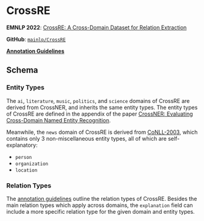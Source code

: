 # CrossRE

**EMNLP 2022**: [CrossRE: A Cross-Domain Dataset for Relation Extraction](https://aclanthology.org/2022.findings-emnlp.263/)

**GitHub**: [`mainlp/CrossRE`](https://github.com/mainlp/CrossRE)

[**Annotation Guidelines**](https://github.com/mainlp/CrossRE/blob/main/crossre_annotation/CrossRE-annotation-guidelines.pdf)


## Schema

### Entity Types

The `ai`, `literature`, `music`, `politics`, and `science` domains of CrossRE are derived from CrossNER, and inherits the same entity types.
The entity types of CrossRE are defined in the appendix of the paper [CrossNER: Evaluating Cross-Domain Named Entity Recognition](https://arxiv.org/abs/2012.04373).

Meanwhile, the `news` domain of CrossRE is derived from [CoNLL-2003](https://aclanthology.org/W03-0419/), which contains only 3 non-miscellaneous entity types, all of which are self-explanatory:
- `person`
- `organization`
- `location`

### Relation Types

The [annotation guidelines](https://github.com/mainlp/CrossRE/blob/main/crossre_annotation/CrossRE-annotation-guidelines.pdf) outline the relation types of CrossRE.
Besides the main relation types which apply across domains, the `explanation` field can include a more specific relation type for the given domain and entity types.
